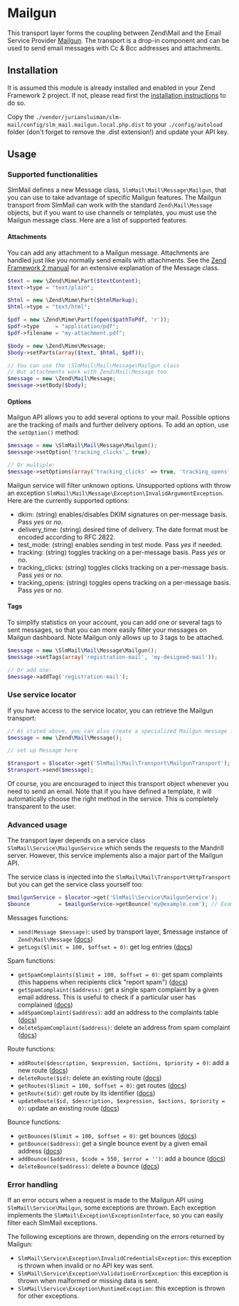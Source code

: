 Mailgun
========

This transport layer forms the coupling between Zend\Mail and the Email Service Provider [Mailgun](http://www.mailgun.com).
The transport is a drop-in component and can be used to send email messages with Cc & Bcc addresses and attachments.

Installation
------------

It is assumed this module is already installed and enabled in your Zend Framework 2 project. If not, please read first the [installation instructions](../README.md) to do so.

Copy the `./vendor/juriansluiman/slm-mail/config/slm_mail.mailgun.local.php.dist` to your `./config/autoload` folder (don't
forget to remove the .dist extension!) and update your API key.

Usage
-----

### Supported functionalities

SlmMail defines a new Message class, `SlmMail\Mail\Message\Mailgun`, that you can use to take advantage of
specific Mailgun features. The Mailgun transport from SlmMail can work with the standard `Zend\Mail\Message` objects, but if you want to use channels or templates, you must use the Mailgun message class. Here are a list of supported features.

#### Attachments

You can add any attachment to a Mailgun message. Attachments are handled just like you normally send emails with attachments. See the [Zend Framework 2 manual](http://framework.zend.com/manual/2.0/en/modules/zend.mail.message.html) for an extensive explanation of the Message class.

```php
$text = new \Zend\Mime\Part($textContent);
$text->type = "text/plain";

$html = new \Zend\Mime\Part($htmlMarkup);
$html->type = "text/html";

$pdf = new \Zend\Mime\Part(fopen($pathToPdf, 'r'));
$pdf->type     = "application/pdf";
$pdf->filename = "my-attachment.pdf";

$body = new \Zend\Mime\Message;
$body->setParts(array($text, $html, $pdf));

// You can use the \SlmMail\Mail\Message\Mailgun class
// But attachments work with Zend\Mail\Message too
$message = new \Zend\Mail\Message;
$message->setBody($body);
```

#### Options

Mailgun API allows you to add several options to your mail. Possible options are the tracking of mails and further delivery options. To add an option, use the `setOption()` method:

```php
$message = new \SlmMail\Mail\Message\Mailgun();
$message->setOption('tracking_clicks', true);

// Or multiple:
$message->setOptions(array('tracking_clicks' => true, 'tracking_opens' => true));
```

Mailgun service will filter unknown options. Unsupported options with throw an exception `SlmMail\Mail\Message\Exception\InvalidArgumentException`. Here are the currently supported options:

* dkim: (string) enables/disables DKIM signatures on per-message basis. Pass *yes* or *no*.
* delivery_time: (string) desired time of delivery. The date format must be encoded according to RFC 2822.
* test_mode: (string) enables sending in test mode. Pass *yes* if needed.
* tracking: (string) toggles tracking on a per-message basis. Pass *yes* or *no*.
* tracking_clicks: (string) toggles clicks tracking on a per-message basis. Pass *yes* or *no*.
* tracking_opens: (string) toggles opens tracking on a per-message basis. Pass *yes* or *no*.

#### Tags

To simplify statistics on your account, you can add one or several tags to sent messages, so that you
can more easily filter your messages on Mailgun dashboard. Note Mailgun only allows up to 3 tags to be
attached.

```php
$message = new \SlmMail\Mail\Message\Mailgun();
$message->setTags(array('registration-mail', 'my-designed-mail'));

// Or add one:
$message->addTag('registration-mail');
```

### Use service locator

If you have access to the service locator, you can retrieve the Mailgun transport:

```php
// As stated above, you can also create a specialized Mailgun message for more features
$message = new \Zend\Mail\Message();

// set up Message here

$transport = $locator->get('SlmMail\Mail\Transport\MailgunTransport');
$transport->send($message);
```

Of course, you are encouraged to inject this transport object whenever you need to send an email. Note that if you
have defined a template, it will automatically choose the right method in the service. This is completely transparent
to the user.

### Advanced usage

The transport layer depends on a service class `SlmMail\Service\MailgunService` which sends the requests to the Mandrill
server. However, this service implements also a major part of the Mailgun API.

The service class is injected into the `SlmMail\Mail\Transport\HttpTransport` but you can get the service class yourself too:

```php
$mailgunService = $locator->get('SlmMail\Service\MailgunService');
$bounce         = $mailgunService->getBounce('my@example.com'); // Example
```

Messages functions:

* `send(Message $message)`: used by transport layer, $message instance of `Zend\Mail\Message` ([docs](http://help.postageapp.com/kb/api/send_message))
* `getLogs($limit = 100, $offset = 0)`: get log entries ([docs](http://documentation.mailgun.com/api-logs.html))

Spam functions:

* `getSpamComplaints($limit = 100, $offset = 0)`: get spam complaints (this happens when recipients click "report spam") ([docs](http://documentation.mailgun.com/api-complaints.html))
* `getSpamComplaint($address)`: get a single spam complaint by a given email address. This is useful to check if a particular user has complained ([docs](http://documentation.mailgun.com/api-complaints.htmls))
* `addSpamComplaint($address)`: add an address to the complaints table ([docs](http://documentation.mailgun.com/api-complaints.html))
* `deleteSpamComplaint($address)`: delete an address from spam complaint ([docs](http://documentation.mailgun.com/api-complaints.html))

Route functions:

* `addRoute($description, $expression, $actions, $priority = 0)`: add a new route ([docs](http://documentation.mailgun.com/api-routes.html))
* `deleteRoute($id)`: delete an existing route ([docs](http://documentation.mailgun.com/api-routes.html))
* `getRoutes($limit = 100, $offset = 0)`: get routes ([docs](http://documentation.mailgun.com/api-routes.html))
* `getRoute($id)`: get route by its identifier ([docs](http://documentation.mailgun.com/api-routes.html))
* `updateRoute($id, $description, $expression, $actions, $priority = 0)`: update an existing route ([docs](http://documentation.mailgun.com/api-routes.html))


Bounce functions:

* `getBounces($limit = 100, $offset = 0)`: get bounces ([docs](http://documentation.mailgun.com/api-bounces.html))
* `getBounce($address)`: get a single bounce event by a given email address ([docs](http://documentation.mailgun.com/api-bounces.html))
* `addBounce($address, $code = 550, $error = '')`: add a bounce ([docs](http://documentation.mailgun.com/api-bounces.html))
* `deleteBounce($address)`: delete a bounce ([docs](http://documentation.mailgun.com/api-bounces.html))

### Error handling

If an error occurs when a request is made to the Mailgun API using `SlmMail\Service\Mailgun`, some exceptions
are thrown. Each exception implements the `SlmMail\Exception\ExceptionInterface`, so you can easily filter each SlmMail
exceptions.

The following exceptions are thrown, depending on the errors returned by Mailgun:

* `SlmMail\Service\Exception\InvalidCredentialsException`: this exception is thrown when invalid or no API key was sent.
* `SlmMail\Service\Exception\ValidationErrorException`: this exception is thrown when malformed or missing data is sent.
* `SlmMail\Service\Exception\RuntimeException`: this exception is thrown for other exceptions.
